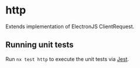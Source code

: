 # http

Extends implementation of ElectronJS ClientRequest.

## Running unit tests

Run `nx test http` to execute the unit tests via [Jest](https://jestjs.io).
